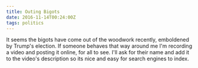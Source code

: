 ```yaml
---
title: Outing Bigots
date: 2016-11-14T00:24:00Z
tags: politics
---
```


It seems the bigots have come out of the woodwork recently, emboldened by Trump's election. If someone behaves that way around me I'm recording a video and posting it online, for all to see. I'll ask for their name and add it to the video's description so its nice and easy for search engines to index.
